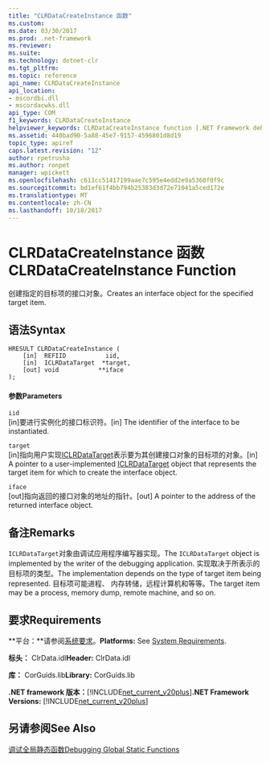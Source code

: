 ```yaml
---
title: "CLRDataCreateInstance 函数"
ms.custom: 
ms.date: 03/30/2017
ms.prod: .net-framework
ms.reviewer: 
ms.suite: 
ms.technology: dotnet-clr
ms.tgt_pltfrm: 
ms.topic: reference
api_name: CLRDataCreateInstance
api_location:
- mscordbi.dll
- mscordacwks.dll
api_type: COM
f1_keywords: CLRDataCreateInstance
helpviewer_keywords: CLRDataCreateInstance function [.NET Framework debugging]
ms.assetid: 440bad90-5a88-45e7-9157-4596801d8d19
topic_type: apiref
caps.latest.revision: "12"
author: rpetrusha
ms.author: ronpet
manager: wpickett
ms.openlocfilehash: c611cc51417199aae7c595e4edd2e9a5360f0f9c
ms.sourcegitcommit: bd1ef61f4bb794b25383d3d72e71041a5ced172e
ms.translationtype: MT
ms.contentlocale: zh-CN
ms.lasthandoff: 10/18/2017
---
```

# <a name="clrdatacreateinstance-function"></a><span data-ttu-id="2573c-102">CLRDataCreateInstance 函数</span><span class="sxs-lookup"><span data-stu-id="2573c-102">CLRDataCreateInstance Function</span></span>
<span data-ttu-id="2573c-103">创建指定的目标项的接口对象。</span><span class="sxs-lookup"><span data-stu-id="2573c-103">Creates an interface object for the specified target item.</span></span>  
  
## <a name="syntax"></a><span data-ttu-id="2573c-104">语法</span><span class="sxs-lookup"><span data-stu-id="2573c-104">Syntax</span></span>  
  
```  
HRESULT CLRDataCreateInstance (  
    [in]  REFIID           iid,   
    [in]  ICLRDataTarget  *target,   
    [out] void           **iface  
);  
```  
  
#### <a name="parameters"></a><span data-ttu-id="2573c-105">参数</span><span class="sxs-lookup"><span data-stu-id="2573c-105">Parameters</span></span>  
 `iid`  
 <span data-ttu-id="2573c-106">[in]要进行实例化的接口标识符。</span><span class="sxs-lookup"><span data-stu-id="2573c-106">[in] The identifier of the interface to be instantiated.</span></span>  
  
 `target`  
 <span data-ttu-id="2573c-107">[in]指向用户实现[ICLRDataTarget](../../../../docs/framework/unmanaged-api/debugging/iclrdatatarget-interface.md)表示要为其创建接口对象的目标项的对象。</span><span class="sxs-lookup"><span data-stu-id="2573c-107">[in] A pointer to a user-implemented [ICLRDataTarget](../../../../docs/framework/unmanaged-api/debugging/iclrdatatarget-interface.md) object that represents the target item for which to create the interface object.</span></span>  
  
 `iface`  
 <span data-ttu-id="2573c-108">[out]指向返回的接口对象的地址的指针。</span><span class="sxs-lookup"><span data-stu-id="2573c-108">[out] A pointer to the address of the returned interface object.</span></span>  
  
## <a name="remarks"></a><span data-ttu-id="2573c-109">备注</span><span class="sxs-lookup"><span data-stu-id="2573c-109">Remarks</span></span>  
 <span data-ttu-id="2573c-110">`ICLRDataTarget`对象由调试应用程序编写器实现。</span><span class="sxs-lookup"><span data-stu-id="2573c-110">The `ICLRDataTarget` object is implemented by the writer of the debugging application.</span></span> <span data-ttu-id="2573c-111">实现取决于所表示的目标项的类型。</span><span class="sxs-lookup"><span data-stu-id="2573c-111">The implementation depends on the type of target item being represented.</span></span> <span data-ttu-id="2573c-112">目标项可能进程、 内存转储，远程计算机和等等。</span><span class="sxs-lookup"><span data-stu-id="2573c-112">The target item may be a process, memory dump, remote machine, and so on.</span></span>  
  
## <a name="requirements"></a><span data-ttu-id="2573c-113">要求</span><span class="sxs-lookup"><span data-stu-id="2573c-113">Requirements</span></span>  
 <span data-ttu-id="2573c-114">**平台：**请参阅[系统要求](../../../../docs/framework/get-started/system-requirements.md)。</span><span class="sxs-lookup"><span data-stu-id="2573c-114">**Platforms:** See [System Requirements](../../../../docs/framework/get-started/system-requirements.md).</span></span>  
  
 <span data-ttu-id="2573c-115">**标头：** ClrData.idl</span><span class="sxs-lookup"><span data-stu-id="2573c-115">**Header:** ClrData.idl</span></span>  
  
 <span data-ttu-id="2573c-116">**库：** CorGuids.lib</span><span class="sxs-lookup"><span data-stu-id="2573c-116">**Library:** CorGuids.lib</span></span>  
  
 <span data-ttu-id="2573c-117">**.NET framework 版本：**[!INCLUDE[net_current_v20plus](../../../../includes/net-current-v20plus-md.md)]</span><span class="sxs-lookup"><span data-stu-id="2573c-117">**.NET Framework Versions:** [!INCLUDE[net_current_v20plus](../../../../includes/net-current-v20plus-md.md)]</span></span>  
  
## <a name="see-also"></a><span data-ttu-id="2573c-118">另请参阅</span><span class="sxs-lookup"><span data-stu-id="2573c-118">See Also</span></span>  
 [<span data-ttu-id="2573c-119">调试全局静态函数</span><span class="sxs-lookup"><span data-stu-id="2573c-119">Debugging Global Static Functions</span></span>](../../../../docs/framework/unmanaged-api/debugging/debugging-global-static-functions.md)
